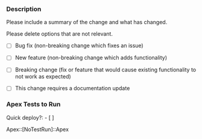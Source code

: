 ### Description

Please include a summary of the change and what has changed.

Please delete options that are not relevant.

- [ ] Bug fix (non-breaking change which fixes an issue)

- [ ] New feature (non-breaking change which adds functionality)

- [ ] Breaking change (fix or feature that would cause existing functionality to not work as expected)

- [ ] This change requires a documentation update

### Apex Tests to Run

Quick deploy?: - [ ]

      
Apex::[NoTestRun]::Apex
